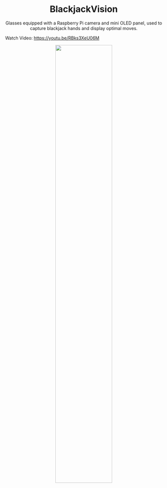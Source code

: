 <h1 align="center">BlackjackVision</h1>
<p align="center">Glasses equipped with a Raspberry Pi camera and mini OLED panel, used to capture blackjack hands and display optimal moves.</p>

Watch Video: https://youtu.be/RBks3XeU06M

<p align="center">
  <img src="https://github.com/nicholaschew11/BlackjackVision/blob/master/public/glasses.png?raw=true" width="60%" />
</p>
